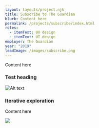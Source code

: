 ```yaml
---
layout: layouts/project.njk
title: Subscribe to The Guardian
blurb: Content here
permalink: /projects/subscribe/index.html
roles:
  - itemText: UX design
  - itemText: UI design
employer: The Guardian
year: "2019"
leadImage: /images/subscribe.png
---
```

Content here

### Test heading

![Alt text](/images/wireframes.png "Caption")

### Iterative exploration

Content here

![](/images/exploration.png)